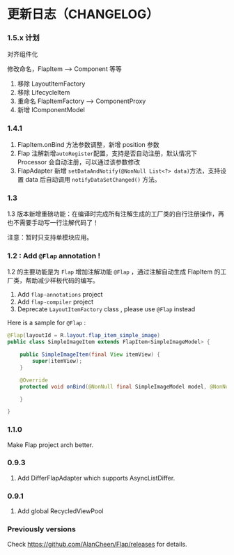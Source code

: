 # 更新日志（CHANGELOG）


### 1.5.x 计划

对齐组件化

修改命名，FlapItem --> Component  等等

1. 移除 LayoutItemFactory
2. 移除 LifecycleItem
3. 重命名 FlapItemFactory --> ComponentProxy
4. 新增 IComponentModel

### 1.4.1

1. FlapItem.onBind 方法参数调整，新增 position 参数
2. Flap 注解新增`autoRegister`配置，支持是否自动注册，默认情况下 Processor 会自动注册，可以通过该参数修改
3. FlapAdapter 新增 `setDataAndNotify(@NonNull List<?> data)`方法，支持设置 data 后自动调用 `notifyDataSetChanged()` 方法。

### 1.3

1.3 版本新增重磅功能：在编译时完成所有注解生成的工厂类的自行注册操作，再也不需要手动写一行注解代码了！

注意：暂时只支持单模块应用。

### 1.2 : Add `@Flap` annotation !

1.2 的主要功能是为 `Flap` 增加注解功能 `@Flap` ，通过注解自动生成 FlapItem 的工厂类，帮助减少样板代码的编写。

1. Add `flap-annotations` project
2. Add `flap-compiler` project
3. Deprecate `LayoutItemFactory` class , please use `@Flap` instead

Here is a sample for `@Flap` :

```java
@Flap(layoutId = R.layout.flap_item_simple_image)
public class SimpleImageItem extends FlapItem<SimpleImageModel> {

    public SimpleImageItem(final View itemView) {
        super(itemView);
    }

    @Override
    protected void onBind(@NonNull final SimpleImageModel model, @NonNull final FlapAdapter adapter, @NonNull final List<Object> payloads) {

    }

}
```

### 1.1.0

Make Flap project arch better.


### 0.9.3

1. Add DifferFlapAdapter which supports AsyncListDiffer.


### 0.9.1

1. Add global RecycledViewPool


### Previously versions

Check https://github.com/AlanCheen/Flap/releases for details.